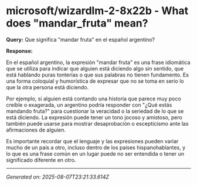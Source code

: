# microsoft/wizardlm-2-8x22b - What does "mandar_fruta" mean?

**Query:** Que significa "mandar fruta" en el español argentino?



**Response:**

 En el español argentino, la expresión "mandar fruta" es una frase idiomática que se utiliza para indicar que alguien está diciendo algo sin sentido, que está hablando puras tonterías o que sus palabras no tienen fundamento. Es una forma coloquial y humorística de expresar que no se toma en serio lo que la otra persona está diciendo.

Por ejemplo, si alguien está contando una historia que parece muy poco creíble o exagerada, un argentino podría responder con "¿Qué estás mandando fruta?" para cuestionar la veracidad o la seriedad de lo que se está diciendo. La expresión puede tener un tono jocoso y amistoso, pero también puede usarse para mostrar desaprobación o escepticismo ante las afirmaciones de alguien.

Es importante recordar que el lenguaje y las expresiones pueden variar mucho de un país a otro, incluso dentro de los países hispanohablantes, y lo que es una frase común en un lugar puede no ser entendida o tener un significado diferente en otro.

---
*Generated on: 2025-08-07T23:21:33.614Z*
